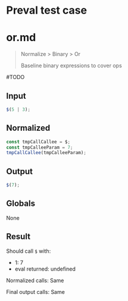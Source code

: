 # Preval test case

# or.md

> Normalize > Binary > Or
>
> Baseline binary expressions to cover ops

#TODO

## Input

`````js filename=intro
$(5 | 3);
`````

## Normalized

`````js filename=intro
const tmpCallCallee = $;
const tmpCalleeParam = 7;
tmpCallCallee(tmpCalleeParam);
`````

## Output

`````js filename=intro
$(7);
`````

## Globals

None

## Result

Should call `$` with:
 - 1: 7
 - eval returned: undefined

Normalized calls: Same

Final output calls: Same
